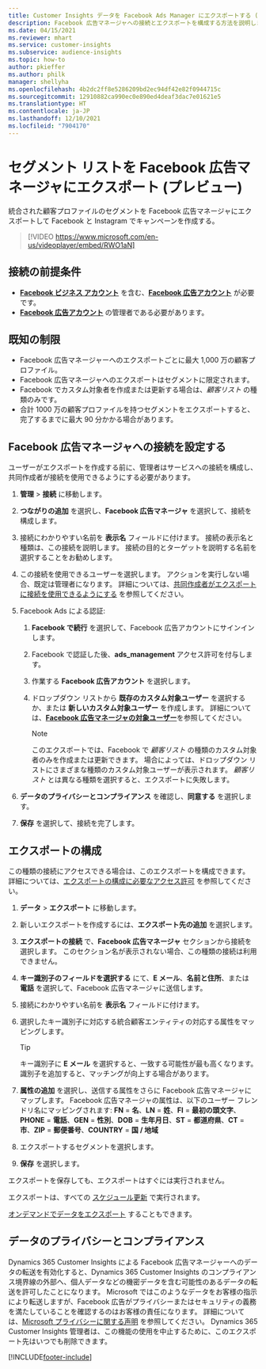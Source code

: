 ```yaml
---
title: Customer Insights データを Facebook Ads Manager にエクスポートする (ビデオ)
description: Facebook 広告マネージャへの接続とエクスポートを構成する方法を説明します。
ms.date: 04/15/2021
ms.reviewer: mhart
ms.service: customer-insights
ms.subservice: audience-insights
ms.topic: how-to
author: pkieffer
ms.author: philk
manager: shellyha
ms.openlocfilehash: 4b2dc2ff8e5286209bd2ec94df42e82f0944715c
ms.sourcegitcommit: 12910882ca990ec0e890ed4deaf3dac7e01621e5
ms.translationtype: HT
ms.contentlocale: ja-JP
ms.lasthandoff: 12/10/2021
ms.locfileid: "7904170"
---
```

# <a name="export-segments-list-to-facebook-ads-manager-preview"></a>セグメント リストを Facebook 広告マネージャにエクスポート (プレビュー)

統合された顧客プロファイルのセグメントを Facebook 広告マネージャにエクスポートして Facebook と Instagram でキャンペーンを作成する。

> [!VIDEO https://www.microsoft.com/en-us/videoplayer/embed/RWO1aN]

## <a name="prerequisites-for-connection"></a>接続の前提条件

- [**Facebook ビジネス アカウント**](https://business.facebook.com/) を含む、[**Facebook 広告アカウント**](https://www.facebook.com/business/learn/lessons/step-by-step-ads-manager-account) が必要です。
- [**Facebook 広告アカウント**](https://www.facebook.com/business/learn/lessons/step-by-step-ads-manager-account) の管理者である必要があります。

## <a name="known-limitations"></a>既知の制限

- Facebook 広告マネージャーへのエクスポートごとに最大 1,000 万の顧客プロファイル。
- Facebook 広告マネージャへのエクスポートはセグメントに限定されます。
- Facebook でカスタム対象者を作成または更新する場合は、*顧客リスト* の種類のみです。
- 合計 1000 万の顧客プロファイルを持つセグメントをエクスポートすると、完了するまでに最大 90 分かかる場合があります。

## <a name="set-up-connection-to-facebook-ads-manager"></a>Facebook 広告マネージャへの接続を設定する

ユーザーがエクスポートを作成する前に、管理者はサービスへの接続を構成し、共同作成者が接続を使用できるようにする必要があります。

1. **管理** > **接続** に移動します。

1. **つながりの追加** を選択し、**Facebook 広告マネージャ** を選択して、接続を構成します。

1. 接続にわかりやすい名前を **表示名** フィールドに付けます。 接続の表示名と種類は、この接続を説明します。 接続の目的とターゲットを説明する名前を選択することをお勧めします。

1. この接続を使用できるユーザーを選択します。 アクションを実行しない場合、既定は管理者になります。 詳細については、[共同作成者がエクスポートに接続を使用できるようにする](connections.md#allow-contributors-to-use-a-connection-for-exports) を参照してください。

1. Facebook Ads による認証: 

   1. **Facebook で続行** を選択して、Facebook 広告アカウントにサインインします。

   1. Facebook で認証した後、**ads_management** アクセス許可を付与します。

   1. 作業する **Facebook 広告アカウント** を選択します。

   1. ドロップダウン リストから **既存のカスタム対象ユーザー** を選択するか、または **新しいカスタム対象ユーザー** を作成します。 詳細については、[**Facebook 広告マネージャの対象ユーザー**](https://www.facebook.com/business/help/744354708981227?id=2469097953376494)を参照してください。
      > [!NOTE]
      > このエクスポートでは、Facebook で *顧客リスト* の種類のカスタム対象者のみを作成または更新できます。 場合によっては、ドロップダウン リストにさまざまな種類のカスタム対象ユーザーが表示されます。 *顧客リスト* とは異なる種類を選択すると、エクスポートに失敗します。 

1. **データのプライバシーとコンプライアンス** を確認し、**同意する** を選択します。

1. **保存** を選択して、接続を完了します。

## <a name="configure-an-export"></a>エクスポートの構成

この種類の接続にアクセスできる場合は、このエクスポートを構成できます。 詳細については、[エクスポートの構成に必要なアクセス許可](export-destinations.md#set-up-a-new-export) を参照してください。

1. **データ** > **エクスポート** に移動します。

1. 新しいエクスポートを作成するには、**エクスポート先の追加** を選択します。 

1. **エクスポートの接続** で、**Facebook 広告マネージャ** セクションから接続を選択します。 このセクション名が表示されない場合、この種類の接続は利用できません。

1. **キー識別子のフィールドを選択する** にて、**E メール**、**名前と住所**、または **電話** を選択して、Facebook 広告マネージャに送信します。 

1. 接続にわかりやすい名前を **表示名** フィールドに付けます。

1. 選択したキー識別子に対応する統合顧客エンティティの対応する属性をマッピングします。
   > [!TIP]
   > キー識別子に **E メール** を選択すると、一致する可能性が最も高くなります。 識別子を追加すると、マッチングが向上する場合があります。

1. **属性の追加** を選択し、送信する属性をさらに Facebook 広告マネージャにマップします。 Facebook 広告マネージャの属性は、以下のユーザー フレンドリ名にマッピングされます: **FN** = **名**、**LN** = **姓**、**FI** = **最初の頭文字**、**PHONE** = **電話**、**GEN** = **性別**、**DOB** = **生年月日**、**ST** = **都道府県**、**CT** = **市**、**ZIP** = **郵便番号**、**COUNTRY** = **国 / 地域**

1. エクスポートするセグメントを選択します。

1. **保存** を選択します。

エクスポートを保存しても、エクスポートはすぐには実行されません。

エクスポートは、すべての [スケジュール更新](system.md#schedule-tab) で実行されます。 

[オンデマンドでデータをエクスポート](export-destinations.md#run-exports-on-demand) することもできます。 

## <a name="data-privacy-and-compliance"></a>データのプライバシーとコンプライアンス

Dynamics 365 Customer Insights による Facebook 広告マネージャーへのデータの転送を有効化すると、Dynamics 365 Customer Insights のコンプライアンス境界線の外部へ、個人データなどの機密データを含む可能性のあるデータの転送を許可したことになります。 Microsoft ではこのようなデータをお客様の指示により転送しますが、Facebook 広告がプライバシーまたはセキュリティの義務を満たしていることを確認するのはお客様の責任になります。 詳細については、[Microsoft プライバシーに関する声明](https://go.microsoft.com/fwlink/?linkid=396732) を参照してください。
Dynamics 365 Customer Insights 管理者は、この機能の使用を中止するために、このエクスポート先はいつでも削除できます。


[!INCLUDE[footer-include](../includes/footer-banner.md)]
